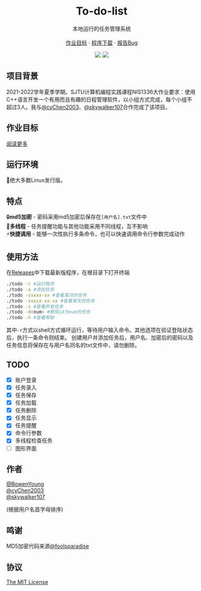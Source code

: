 <p align="center">
    <h1 align="center">To-do-list</h1>
</p>
  <p align="center">
    本地运行的任务管理系统
    <br />
    <br />
    <a href="https://github.com/BowenYoung/To-do-list/blob/main/requirements.md">作业目标</a>
    ·
    <a href="https://github.com/BowenYoung/To-do-list/releases">
    程序下载</a>
    ·
    <a href="https://github.com/BowenYoung/To-do-list/issues">报告Bug</a>
  </p>

<p align="center">
<img src="https://img.shields.io/github/license/pureink/inkrss?style=for-the-badge"/>  <img src="https://img.shields.io/badge/Linux-FCC624?style=for-the-badge&logo=linux&logoColor=black" />
</p>

## 项目背景

2021-2022学年夏季学期，SJTU计算机编程实践课程NIS1336大作业要求：使用C++语言开发一个有用而且有趣的日程管理软件，以小组方式完成，每个小组不超过3人。我与[@cyChen2003](https://github.com/cyChen2003)、[@skywalker107](https://github.com/skywalker107)合作完成了该项目。

## 作业目标

[阅读更多](https://github.com/BowenYoung/To-do-list/blob/main/requirements.md)

## 运行环境
🎉绝大多数Linux发行版。

## 特点

🔒**md5加密** - 密码采用md5加密后保存在`[用户名].txt`文件中
<br />📢**多线程** - 任务提醒功能与其他功能采用不同线程，互不影响
<br />⚡**快捷调用** - 能够一次性执行多条命令，也可以快速调用命令行参数完成动作

## 使用方法

在[Releases](https://github.com/BowenYoung/To-do-list/releases)中下载最新版程序，在根目录下打开终端
```bash
./todo -r #运行程序
./todo -a #添加任务
./todo -sxxxx-xx #查看某月的任务
./todo -sxxxx-xx-xx #查看某天的任务
./todo -s #查看所有任务
./todo -d<num> #删除id为num的任务
./todo -h #查看帮助
```

其中`-r`方式以shell方式循环运行，等待用户输入命令。其他选项在验证登陆状态后，执行一条命令则结束。
创建用户并添加任务后，用户名、加密后的密码以及任务信息将保存在与用户名同名的txt文件中，请勿删除。

## TODO

- [x] 账户登录
- [x] 任务录入
- [x] 任务保存
- [x] 任务加载
- [x] 任务删除
- [x] 任务显示
- [x] 任务提醒
- [x] 命令行参数
- [x] 多线程检查任务
- [ ] 图形界面

## 作者

[@BowenYoung](https://github.com/BowenYoung)
<br />[@cyChen2003](https://github.com/cyChen2003)
<br />[@skywalker107](https://github.com/skywalker107)

(根据用户名首字母排序)

## 鸣谢

MD5加密代码来源[@foolsparadise](https://github.com/foolsparadise)

## 协议

[The MIT License](https://opensource.org/licenses/MIT)

